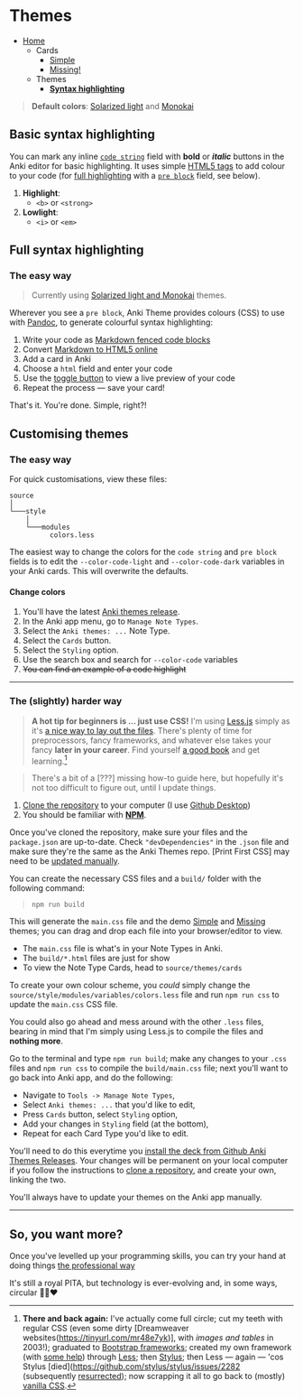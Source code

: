 # Themes

- [Home](../../../README.md)
    - Cards
      + [Simple](../simple/index.md)
      + [Missing!](../missing/index.md)
    - Themes
      + **[Syntax highlighting](../highlight/index.md)**


> **Default colors**: [Solarized light](https://ethanschoonover.com/solarized/) and [Monokai](https://www.monokai.pro)



## Basic syntax highlighting

You can mark any inline [`code string`](../simple/index.md#-syntax-inline-code) field with **bold** or _**italic**_ buttons in the Anki editor for basic highlighting. It uses simple [HTML5 tags](https://developer.mozilla.org/en/docs/Web/HTML/Element) to add colour to your code (for [full highlighting](#full-syntax-highlighting) with a [`pre block`](../simple/index.md#-sample-code-block-or-image) field, see below).

1. **Highlight**:
    + `<b>` or `<strong>`
2. **Lowlight**:
    + `<i>` or `<em>`



## Full syntax highlighting

### The easy way

> Currently using [Solarized light and Monokai](../../source/style/variables/colors.less) themes.

Wherever you see a `pre block`, Anki Theme provides colours (CSS) to use with [Pandoc](https://pandoc.org/MANUAL.html#syntax-highlighting), to generate colourful syntax highlighting: 

1. Write your code as [Markdown fenced code blocks](https://help.github.com/articles/github-flavored-markdown/#fenced-code-blocks)
2. Convert [Markdown to HTML5 online](https://tinyurl.com/mr43ydea)
3. Add a card in Anki
4. Choose a `html` field and enter your code
5. Use the [toggle button](https://github.com/badlydrawnrob/anki/issues/62) to view a live preview of your code
6. Repeat the process — save your card!

That's it. You're done. Simple, right?!


## Customising themes

### The easy way

For quick customisations, view these files:

```text
source
│
└───style
    │
    └───modules
          colors.less
```

The easiest way to change the colors for the `code string` and `pre block` fields is to edit the `--color-code-light` and `--color-code-dark` variables in your Anki cards. This will overwrite the defaults.

#### Change colors

1. You'll have the latest [Anki themes release](https://github.com/badlydrawnrob/anki/releases).
2. In the Anki app menu, go to `Manage Note Types`.
3. Select the `Anki themes: ...` Note Type.
4. Select the `Cards` button.
5. Select the `Styling` option.
6. Use the search box and search for `--color-code` variables
7. <s>You can find an example of a code highlight </s>


-----

### The (slightly) harder way

> **A hot tip for beginners is ... just use CSS!**
> I'm using [Less.js](https://lesscss.org) simply as it's [a nice way to lay out the files](https://github.com/badlydrawnrob/print-first-css/issues/42). There's plenty of time for preprocessors, fancy frameworks, and whatever else takes your fancy **later in your career**. Find yourself [a good book](https://www.goodreads.com/en/book/show/10361330) and get learning.[^1]

> There's a bit of a [???] missing how-to guide here, but hopefully it's not too difficult to figure out, until I update things.

1. [Clone the repository](https://tinyurl.com/46bx4bj5) to your computer (I use [Github Desktop](https://desktop.github.com))
2. You should be familiar with **[NPM](https://www.npmjs.com)**.

Once you've cloned the repository, make sure your files and the `package.json` are up-to-date. Check `"devDependencies"` in the `.json` file and make sure they're the same as the Anki Themes repo. [Print First CSS] may need to be [updated manually](https://github.com/badlydrawnrob/anki/issues/54).

You can create the necessary CSS files and a `build/` folder with the following command:

> `npm run build`

This will generate the `main.css` file and the demo [Simple](../simple/index.md) and [Missing](../missing/index.md) themes; you can drag and drop each file into your browser/editor to view.

- The `main.css` file is what's in your Note Types in Anki.
- The `build/*.html` files are just for show
- To view the Note Type Cards, head to `source/themes/cards`

To create your own colour scheme, you _could_ simply change the `source/style/modules/variables/colors.less` file and run `npm run css` to update the `main.css` CSS file.

You could also go ahead and mess around with the other `.less` files, bearing in mind that I'm simply using Less.js to compile the files and **nothing more**.




Go to the terminal and type `npm run build`; make any changes to your `.css` files and `npm run css` to compile the `build/main.css` file; next you'll want to go back into Anki app, and do the following:

- Navigate to `Tools -> Manage Note Types`,
- Select `Anki themes: ...` that you'd like to edit,
- Press `Cards` button, select `Styling` option,
- Add your changes in `Styling` field (at the bottom),
- Repeat for each Card Type you'd like to edit.

You'll need to do this everytime you [install the deck from Github Anki Themes Releases](https://github.com/badlydrawnrob/anki/releases). Your changes will be permanent on your local computer if you follow the instructions to [clone a repository](https://docs.github.com/en/repositories/creating-and-managing-repositories/cloning-a-repository), and create your own, linking the two.

You'll always have to update your themes on the Anki app manually.

-----


## So, you want more?

Once you've levelled up your programming skills, you can try your hand at doing things [the professional way](../advanced/index.md)

[^1]: **There and back again:** I've actually come full circle; cut my teeth with regular CSS (even some dirty [Dreamweaver websites(https://tinyurl.com/mr48e7yk)], with _images and tables_ in 2003!); graduated to [Bootstrap frameworks](https://web.archive.org/web/20130308110613/http://twitter.github.com/bootstrap/); created my own framework (with [some help](https://cardinalcss.com)) through [Less](https://lesscss.org); then [Stylus](https://stylus-lang.com); then Less — again — 'cos Stylus [died](https://github.com/stylus/stylus/issues/2282 (subsequently [resurrected](https://stylus-lang.com/docs/compare.html)); now scrapping it all to go back to (mostly) [vanilla CSS](https://github.com/badlydrawnrob/print-first-css).

It's still a royal PITA, but technology is ever-evolving and, in some ways, circular 💩🔄❤️